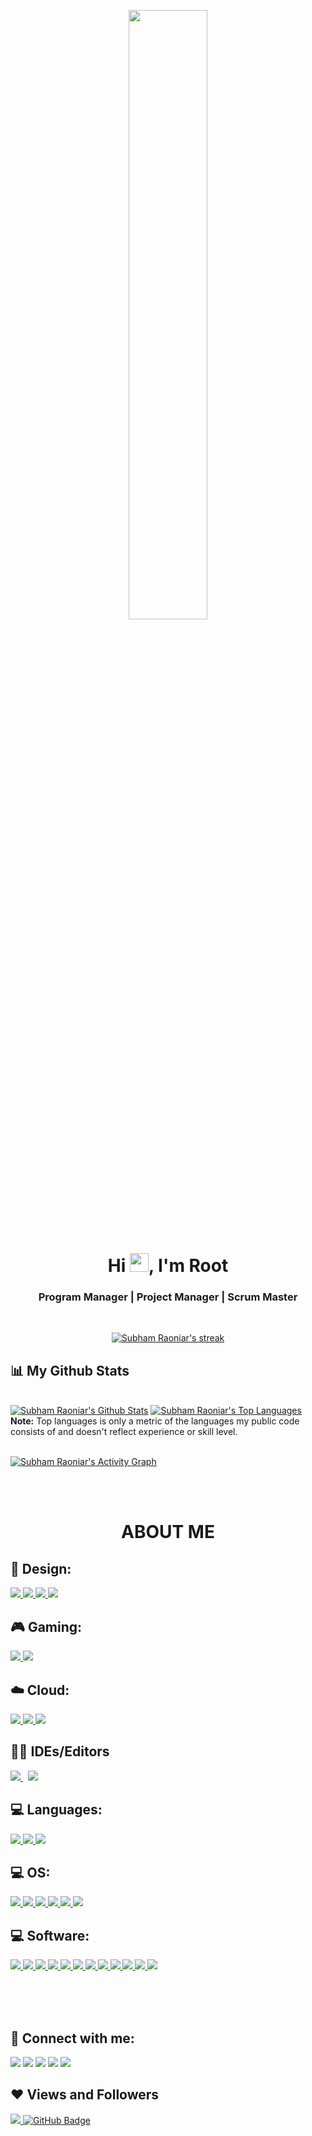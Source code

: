 <a href="#"><p align="center"><img width="50%" height="auto" src="https://user-images.githubusercontent.com/59831438/164355796-def49a47-3eca-4284-9c10-325696f5700b.png" height="175px"/></p></a>

<h1 align="center">Hi <img src="https://raw.githubusercontent.com/MartinHeinz/MartinHeinz/master/wave.gif" width="30px">, I'm Root</h1>
<h3 align="center">Program Manager | Project Manager | Scrum Master</h3>


<!-- [![React Badge](https://img.shields.io/badge/-React-61DBFB?style=for-the-badge&labelColor=black&logo=react&logoColor=61DBFB)](#)  [![Javascript Badge](https://img.shields.io/badge/-Javascript-F0DB4F?style=for-the-badge&labelColor=black&logo=javascript&logoColor=F0DB4F)](#) [![Typescript Badge](https://img.shields.io/badge/-Typescript-007acc?style=for-the-badge&labelColor=black&logo=typescript&logoColor=007acc)](#) [![Nodejs Badge](https://img.shields.io/badge/-Nodejs-3C873A?style=for-the-badge&labelColor=black&logo=node.js&logoColor=3C873A)](#) [![GraphQL Badge](https://img.shields.io/badge/-GraphQl-e535ab?style=for-the-badge&labelColor=black&logo=node.js&logoColor=e535ab)](#) -->
<br/>

<p align="center">
    <a href="https://github.com/SubhamRaoniar28/github-readme-streak-stats">
        <img title="🔥 Get streak stats for your profile at git.io/streak-stats" alt="Subham Raoniar's streak" src="https://github-readme-streak-stats.herokuapp.com/?user=rootwrangler&theme=black-ice&hide_border=true&stroke=0000&background=060A0CD0"/>
    </a>
</p>

## 📊 My Github Stats

  <br/>
    <a href="https://github.com/SubhamRaoniar28/github-readme-stats"><img alt="Subham Raoniar's Github Stats" src="https://github-readme-stats.vercel.app/api?username=rootwrangler&show_icons=true&count_private=true&theme=react&hide_border=true&bg_color=0D1117" /></a>
  <a href="https://github.com/SubhamRaoniar28/github-readme-stats"><img alt="Subham Raoniar's Top Languages" src="https://github-readme-stats.vercel.app/api/top-langs/?username=malplayer&langs_count=8&count_private=true&layout=compact&theme=react&hide_border=true&bg_color=0D1117" /></a>
  <br/>
  <b>Note:</b> Top languages is only a metric of the languages my public code consists of and doesn't reflect experience or skill level.


<br/>
<br/>

<a href="https://github.com/SubhamRaoniar28/github-readme-activity-graph"><img alt="Subham Raoniar's Activity Graph" src="https://activity-graph.herokuapp.com/graph?username=rootwrangler&bg_color=0D1117&color=5BCDEC&line=5BCDEC&point=FFFFFF&hide_border=true" /></a>

<br/>
<br/>

<h1 align=center>ABOUT ME</h1>

## 🎨 Design:

<p align="left"> 
    <a href="https://www.adobe.com" target="_blank"> <img src="https://img.icons8.com/color/48/000000/adobe-illustrator--v1.png"/> </a>
    <a href="https://www.adobe.com" target="_blank"> <img src="https://img.icons8.com/color/48/000000/adobe-indesign--v1.png"/> </a>
    <a href="https://www.adobe.com" target="_blank"> <img src="https://img.icons8.com/color/48/000000/adobe-photoshop--v1.png"/> </a> 
   <a href="https://www.canva.com" target="_blank"> <img src="https://img.icons8.com/plasticine/48/000000/canva.png"/></a> 
</p>

## 🎮 Gaming:
<p align="left">
    <a href="https://www.nintendo.com/store/hardware/systems/?cid=A1000-01:ch=pdpd&gclid=Cj0KCQjw3v6SBhCsARIsACyrRAlyGFecQqTZdx80Nttrj3ZrAA7qRQwMuhIgrtPAxGnUwgBMMgNT4voaAn3IEALw_wcB" target="_blank"> <img src="https://img.icons8.com/color/48/000000/nintendo-switch-logo.png"/> </a> 
    <a href="https://www.playstation.com/en-us/" target="_blank"> <img src="https://img.icons8.com/fluency/48/000000/play-station--v1.png"/></a>
</p>

## ☁️ Cloud:
<p align="left">
    <a href="https://aws.amazon.com/" target="_blank"> <img src="https://img.icons8.com/color/48/000000/amazon-web-services.png"/> </a> 
    <a href="https://azure.microsoft.com/en-us/" target="_blank"> <img src="https://img.icons8.com/fluency/48/000000/azure-1.png"/> </a> 
    <a style="padding-right:8px;" href="https://www.vmware.com/cross-cloud-services.html?src=ps_61bc580dbccb8&cid=7012H000001lH4G&gclid=Cj0KCQjw3v6SBhCsARIsACyrRAmxu0rUi9jgwunVpYzXMwhFCZAP0ROQt-lYwP13TqpJBQq4EF2osg4aAt19EALw_wcB&gclsrc=aw.ds" target="_blank"> <img src="https://img.icons8.com/color/48/000000/vmware.png"/> </a> 
</p>

## ✍🏾 IDEs/Editors
<p align="left">
    <a style="padding-right:8px;" href="https://code.visualstudio.com/" target="_blank"> <img src="https://img.icons8.com/color/48/000000/visual-studio-code-2019.png"/> </a>
    <a href="https://visualstudio.microsoft.com/downloads/" target="_blank"> <img src="https://img.icons8.com/color/48/000000/visual-studio--v2.png"/> </a> 
</p>

## 💻 Languages:
<p align="left">
    <a href="https://www.w3schools.com/c/index.php" target="_blank"> <img src="https://img.icons8.com/color/48/000000/c-programming.png"/> </a> 
    <a href="https://www.w3schools.com/css/default.asp" target="_blank"> <img src="https://img.icons8.com/color/48/000000/css3.png"/> </a>   
    <a href="https://www.w3schools.com/html/" target="_blank"> <img src="https://img.icons8.com/color/48/000000/html-5--v1.png"/> </a> 
</p>

## 💻 OS:
<p align="left">
    <a href="https://www.google.com/chromebook/chrome-os/" target="_blank"> <img src="https://img.icons8.com/color/48/000000/chrome--v1.png"/> </a> 
    <a href="https://www.kali.org/get-kali/" target="_blank"> <img src="https://img.icons8.com/color/48/000000/kali-linux.png"/> </a>
    <a href="https://www.linux.org/pages/download/" target="_blank"> <img src="https://img.icons8.com/color/48/000000/linux--v1.png"/> </a>
    <a href="https://linuxmint.com/" target="_blank"> <img src="https://img.icons8.com/color/48/000000/linux-mint.png"/> </a>
    <a href="https://www.apple.com/?afid=p238%7CseIEs444j-dc_mtid_1870765e38482_pcrid_592988481760_pgrid_13945964887_pntwk_g_pchan__pexid__&cid=aos-us-kwgo-brand-apple--slid---product-" target="_blank"> <img src="https://img.icons8.com/color/48/000000/mac-logo.png"/> </a> 
    <a href="https://www.microsoft.com/en-us/windows?r=1" target="_blank"> <img src="https://img.icons8.com/color/48/000000/windows-logo.png"/> </a>
</p>

## 💻 Software:

<p align="left">
<a href="https://asana.com/?noredirect" target="_blank"> 
<img src="https://img.icons8.com/external-tal-revivo-color-tal-revivo/48/000000/external-asana-a-web-and-mobile-application-designed-to-help-teams-organize-track-and-manage-their-work-logo-color-tal-revivo.png"/> </a>
    <a href="https://www.atlassian.com/software/confluence" target="_blank"> 
    <img src="https://img.icons8.com/color/48/000000/confluence--v2.png"/> </a>
    <a href="https://www.atlassian.com/software/jira" target="_blank">
    <img src="https://img.icons8.com/color/48/000000/jira.png"/>
 </a>
    <a href="https://www.microsoft.com/en-us/" target="_blank"> 
<img src="https://img.icons8.com/color/48/000000/microsoft.png"/> </a>
    <a href="https://www.microsoft.com/en-us/microsoft-365" target="_blank">
<img src="https://img.icons8.com/color/48/000000/microsoft-access-2019.png"/> </a>
        <a href="https://www.microsoft.com/en-us/microsoft-365" target="_blank">
<img src="https://img.icons8.com/color/48/000000/ms-excel.png"/> </a>
    <a href="https://www.microsoft.com/en-us/microsoft-365" target="_blank"> <img src="https://img.icons8.com/fluency/48/000000/microsoft-powerpoint-2019.png"/> </a>
<a href="https://www.microsoft.com/en-us/microsoft-365/project/project-management-software" target="_blank"> <img src="https://img.icons8.com/fluency/48/000000/microsoft-project-2019.png"/> </a>
    <a href="https://www.microsoft.com/en-us/" target="_blank">
<img src="https://img.icons8.com/color/48/000000/ms-share-point.png"/> </a>
    <a href="https://www.microsoft.com/en-us/microsoft-365/visio/microsoft-visio-plans-and-pricing-compare-visio-options?=&ef_id=Cj0KCQjw3v6SBhCsARIsACyrRAkoK7RJ05_Gf7316cbjlo5eF5CrU6j0zhW2S9Qk6MxgzBLN9DSdRzIaApl5EALw_wcB%3aG%3as&OCID=AID2200004_SEM_Cj0KCQjw3v6SBhCsARIsACyrRAkoK7RJ05_Gf7316cbjlo5eF5CrU6j0zhW2S9Qk6MxgzBLN9DSdRzIaApl5EALw_wcB%3aG%3as&lnkd=Google_O365SMB_Brand&gclid=Cj0KCQjw3v6SBhCsARIsACyrRAkoK7RJ05_Gf7316cbjlo5eF5CrU6j0zhW2S9Qk6MxgzBLN9DSdRzIaApl5EALw_wcB&activetab=tabs%3aprimaryr1" target="_blank">
<img src="https://img.icons8.com/color/48/000000/microsoft-visio.png"/> </a>
    <a href="https://www.microsoft.com/en-us/microsoft-365" target="_blank"> <img src="https://img.icons8.com/color/48/000000/ms-word.png"/> </a>
<a href="https://trello.com/?&aceid=&adposition=&adgroup=105703214328&campaign=9843285532&creative=437184392320&device=c&keyword=trello&matchtype=e&network=g&placement=&ds_kids=p53016490704&ds_e=GOOGLE&ds_eid=700000001557344&ds_e1=GOOGLE&gclid=Cj0KCQjw3v6SBhCsARIsACyrRAlfRo5AjNELsDEtrSCwe2FunWK-bXGoVNM2c4Tnj_Ym8JtihzcW-38aAr2VEALw_wcB&gclsrc=aw.ds" target="_blank"> 
<img src="https://img.icons8.com/color/48/000000/trello.png"/> </a>
</p>
</br></br></br>



## 📱 Connect with me:
<p align="left">

<a href = "https://discord.gg/3BktwAcw"><img src="https://img.icons8.com/color/48/000000/discord--v2.png"/></a>
<a href = "https://www.instagram.com/hellopeace.me/"><img src="https://img.icons8.com/fluent/48/000000/instagram-new.png"/></a>
<a href = "https://linkedin.com/in/arndrea-dampier"><img src="https://img.icons8.com/fluent/48/000000/linkedin.png"/></a>
<a href = "https://www.twitch.tv/root_wrangler"><img src="https://img.icons8.com/color/48/000000/twitch--v1.png"/></a>
<a href = "https://twitter.com/hellopeacedotme"><img src="https://img.icons8.com/fluent/48/000000/twitter.png"/></a>

</p>

## ❤ Views and Followers
<a href="https://github.com/Meghna-DAS/github-profile-views-counter">
    <img src="https://komarev.com/ghpvc/?username=rootwrangler">
</a>
<a href="https://github.com/SubhamRaoniar28?tab=followers"><img src="https://img.shields.io/github/followers/rootwrangler?label=Followers&style=social" alt="GitHub Badge"></a>
